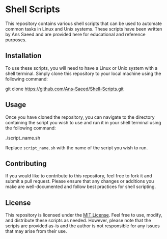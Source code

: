 # Shell Scripts

This repository contains various shell scripts that can be used to automate common tasks in Linux and Unix systems. These scripts have been written by Ans Saeed and are provided here for educational and reference purposes.

## Installation

To use these scripts, you will need to have a Linux or Unix system with a shell terminal. Simply clone this repository to your local machine using the following command:

git clone https://github.com/Ans-Saeed/Shell-Scripts.git


## Usage

Once you have cloned the repository, you can navigate to the directory containing the script you wish to use and run it in your shell terminal using the following command:

./script_name.sh


Replace `script_name.sh` with the name of the script you wish to run.

## Contributing

If you would like to contribute to this repository, feel free to fork it and submit a pull request. Please ensure that any changes or additions you make are well-documented and follow best practices for shell scripting.

## License

This repository is licensed under the [MIT License](https://opensource.org/licenses/MIT). Feel free to use, modify, and distribute these scripts as needed. However, please note that the scripts are provided as-is and the author is not responsible for any issues that may arise from their use.
